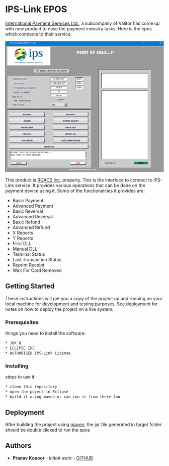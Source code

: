 # IPS-Link EPOS

[International Payment Services Ltd.](http://ips-inter.com), a subcompany of Valitor has come up with new product to ease the payment industry tasks. Here is the epos which connects to their service.

![alt text](https://github.com/pranavkapoorr/AltaPay_Link_epos/blob/master/ipsepos.png?raw=true)

This product is [RQACS Inc.](https://www.rqacs.com) property. This is the interface to connect to IPS-Link service. It provides various operations that can be done on the payment device using it. Some of the functionalities it provides are:
* Basic Payment
* Advanced Payment
* Basic Reversal
* Advanced Reversal
* Basic Refund
* Advanced Refund
* X Reports
* Y Reports
* First DLL
* Manual DLL
* Terminal Status
* Last Transaction Status
* Reprint Receipt
* Wait For Card Removed

## Getting Started

These instructions will get you a copy of the project up and running on your local machine for development and testing purposes. See deployment for notes on how to deploy the project on a live system.

### Prerequisites

things you need to install the software:

```
* JDK 8
* ECLIPSE IDE
* AUTHORISED IPS-Link License
```
### Installing

steps to use it:

```
* clone this repository
* open the poject in Eclipse
* build it using maven or can run it from there too
```

## Deployment

After building the project using [maven](https://maven.apache.org), the jar file generated in target folder should be double clicked to run the epos

## Authors

* **Pranav Kapoor** - *Initial work* - [GITHUB](https://github.com/pranavkapoorr)
